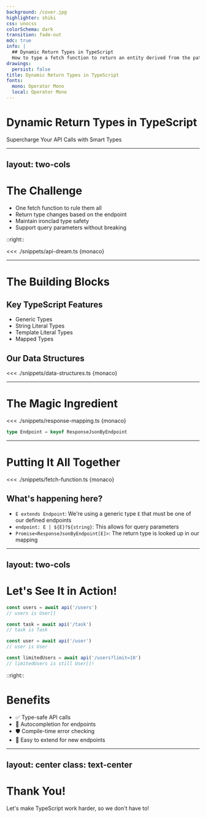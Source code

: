 ```yaml
---
background: /cover.jpg
highlighter: shiki
css: unocss
colorSchema: dark
transition: fade-out
mdc: true
info: |
  ## Dynamic Return Types in TypeScript
  How to type a fetch function to return an entity derived from the path parameter
drawings:
  persist: false
title: Dynamic Return Types in TypeScript
fonts:
  mono: Operator Mono
  local: Operator Mono
---
```


# Dynamic Return Types in TypeScript
Supercharge Your API Calls with Smart Types

<!--
Welcome, TypeScript enthusiasts! Today, we're diving into the exciting world of dynamic return types. 
We'll explore how to create a fetch function so smart, it knows what type to return based on the URL you give it.
Buckle up for a journey into the heart of TypeScript's type system!
-->

---
layout: two-cols
---

# The Challenge

<v-clicks>

- One fetch function to rule them all
- Return type changes based on the endpoint
- Maintain ironclad type safety
- Support query parameters without breaking

</v-clicks>

::right::

<div v-click>

<<< ./snippets/api-dream.ts {monaco}

</div>

<!--
Let's set the stage for our TypeScript adventure.

[click] We want to create a single, powerful fetch function that works for all our API endpoints.

[click] But here's the twist - we want the return type to change depending on which endpoint we're calling.

[click] And of course, we can't compromise on type safety. TypeScript should catch any mistakes at compile time.

[click] Oh, and let's not forget query parameters. They shouldn't mess up our type inference.

[click] On the right, you can see what we're aiming for. Wouldn't it be amazing if our API calls looked like this, with perfect type inference?
-->

---

# The Building Blocks

<div class="grid grid-cols-2 gap-4">
<div>

## Key TypeScript Features

<v-clicks>

- Generic Types
- String Literal Types
- Template Literal Types
- Mapped Types

</v-clicks>

</div>
<div>

## Our Data Structures

<<< ./snippets/data-structures.ts {monaco}

</div>
</div>

<!--
Before we dive into the solution, let's review our toolkit.

[click] On the left, we have the key TypeScript features we'll be using:

[click] Generic Types - they're like variables, but for types!
[click] String Literal Types - because sometimes a string is more than just a string
[click] Template Literal Types - for when you need to get creative with your type strings
[click] Mapped Types - to transform and manipulate our types

[click] On the right, we have our data structures. These interfaces define what our API responses look like.
Understanding these is crucial for building our type-safe fetch function.
-->

---

# The Magic Ingredient

<div>

<<< ./snippets/response-mapping.ts {monaco}

</div>

<div class="mt-4 text-center">
  <carbon-arrow-down class="text-4xl animate-bounce" />
</div>

<div v-click>

```ts
type Endpoint = keyof ResponseJsonByEndpoint
```

</div>

<!--
Now, let's reveal the secret sauce of our solution.

Behold, the ResponseJsonByEndpoint type! This is where we map our API endpoints to their corresponding response types.

It's like a menu for our API. When we order from '/users', we expect to get a User array. When we ask for '/task', we should receive a single Task.

[click] And from this mapping, we can derive our Endpoint type. It's simply the keys of our ResponseJsonByEndpoint.

This mapping is the foundation that allows our fetch function to be so smart about its return types.
-->

---

# Putting It All Together

<div class="grid grid-cols-2 gap-4">
<div>

<<< ./snippets/fetch-function.ts {monaco}

</div>
<div>

## What's happening here?

<v-clicks>

- `E extends Endpoint`: We're using a generic type `E` that must be one of our defined endpoints
- `endpoint: E | ${E}?${string}`: This allows for query parameters
- `Promise<ResponseJsonByEndpoint[E]>`: The return type is looked up in our mapping

</v-clicks>

</div>
</div>

<!--
Now, let's bring it all together with our api function.

Here's the code that makes the magic happen. It might look intimidating at first, but let's break it down.

On the right, we'll explain what's going on:

[click] First, we use a generic type E that extends our Endpoint type. This ensures we only accept valid endpoints.

[click] The endpoint parameter can be either E (a bare endpoint) or a template literal type that allows for query parameters.

[click] The return type is where the real magic happens. We use our ResponseJsonByEndpoint mapping to look up the correct return type based on the endpoint.

With this setup, TypeScript can infer the correct return type for any endpoint we use, even with query parameters!
-->

---
layout: two-cols
---

# Let's See It in Action!

<v-clicks>

```ts
const users = await api('/users')
// users is User[]

const task = await api('/task')
// task is Task

const user = await api('/user')
// user is User

const limitedUsers = await api('/users?limit=10')
// limitedUsers is still User[]!
```

</v-clicks>

::right::

<div class="ml-4">

# Benefits

<v-clicks>

- ✅ Type-safe API calls
- 🚀 Autocompletion for endpoints
- 🛡️ Compile-time error checking
- 🔄 Easy to extend for new endpoints

</v-clicks>

</div>

<!--
Let's put our creation to the test and see it in action!

[click] When we call api with '/users', TypeScript knows it should return an array of Users.

[click] Calling '/task' correctly infers a single Task return type.

[click] '/user' gives us a single User, as expected.

[click] And look at this - even with query parameters, we still get the correct User array type!

On the right, let's recap the benefits of this approach:

[click] We get fully type-safe API calls. No more guessing what the response will look like!

[click] Your IDE can now autocomplete valid endpoints for you.

[click] If you try to use an endpoint that doesn't exist, you'll get a compile-time error.

[click] And when you add new endpoints to your API, just update the ResponseJsonByEndpoint type, and everything else adapts automatically!
-->

---
layout: center
class: text-center
---

# Thank You!

Let's make TypeScript work harder, so we don't have to!

<!--
And there you have it! We've created a type-safe, flexible API fetching function that adapts its return type based on the endpoint.

Remember, TypeScript is here to make our lives easier. By leveraging its powerful type system, we can create APIs that are not just functional, but delightful to use.

Thank you for joining me on this TypeScript journey. Now go forth and create amazing, type-safe applications!
-->